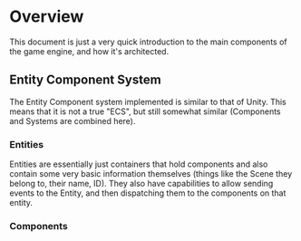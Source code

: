 # Overview

This document is just a very quick introduction to the main components of the game engine, and how it's architected.

## Entity Component System

The Entity Component system implemented is similar to that of Unity. This means that it is not a true "ECS", but still somewhat similar (Components and Systems are combined here).

### Entities

Entities are essentially just containers that hold components and also contain some very basic information themselves (things like the Scene they belong to, their name, ID). They also have capabilities to allow sending events to the Entity, and then dispatching them to the components on that entity.

### Components
